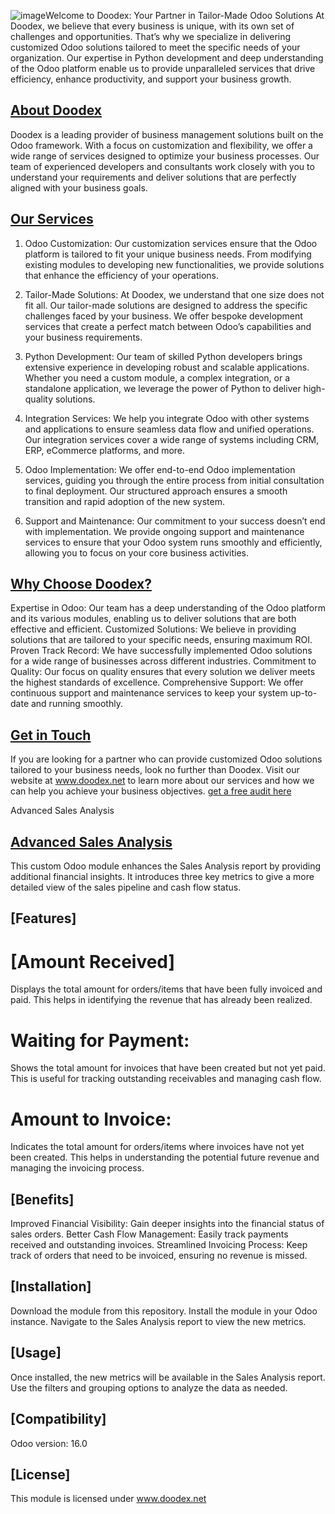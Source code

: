 ![image](https://github.com/user-attachments/assets/81cf30b3-d3ee-4e3a-a0eb-79b1a73d77db)Welcome to Doodex: Your Partner in Tailor-Made Odoo Solutions
At Doodex, we believe that every business is unique, with its own set of challenges and opportunities. That’s why we specialize in delivering customized Odoo solutions tailored to meet the specific needs of your organization. Our expertise in Python development and deep understanding of the Odoo platform enable us to provide unparalleled services that drive efficiency, enhance productivity, and support your business growth.

## [About Doodex](https://www.doodex.net/about-us)
Doodex is a leading provider of business management solutions built on the Odoo framework. With a focus on customization and flexibility, we offer a wide range of services designed to optimize your business processes. Our team of experienced developers and consultants work closely with you to understand your requirements and deliver solutions that are perfectly aligned with your business goals.

## [Our Services](https://www.doodex.net/our-services)
1. Odoo Customization:
Our customization services ensure that the Odoo platform is tailored to fit your unique business needs. From modifying existing modules to developing new functionalities, we provide solutions that enhance the efficiency of your operations.

2. Tailor-Made Solutions:
At Doodex, we understand that one size does not fit all. Our tailor-made solutions are designed to address the specific challenges faced by your business. We offer bespoke development services that create a perfect match between Odoo’s capabilities and your business requirements.

3. Python Development:
Our team of skilled Python developers brings extensive experience in developing robust and scalable applications. Whether you need a custom module, a complex integration, or a standalone application, we leverage the power of Python to deliver high-quality solutions.

4. Integration Services:
We help you integrate Odoo with other systems and applications to ensure seamless data flow and unified operations. Our integration services cover a wide range of systems including CRM, ERP, eCommerce platforms, and more.

5. Odoo Implementation:
We offer end-to-end Odoo implementation services, guiding you through the entire process from initial consultation to final deployment. Our structured approach ensures a smooth transition and rapid adoption of the new system.

6. Support and Maintenance:
Our commitment to your success doesn’t end with implementation. We provide ongoing support and maintenance services to ensure that your Odoo system runs smoothly and efficiently, allowing you to focus on your core business activities.

## [Why Choose Doodex?](https://www.youtube.com/watch?v=DfcKIoN3vgs)
Expertise in Odoo: Our team has a deep understanding of the Odoo platform and its various modules, enabling us to deliver solutions that are both effective and efficient.
Customized Solutions: We believe in providing solutions that are tailored to your specific needs, ensuring maximum ROI.
Proven Track Record: We have successfully implemented Odoo solutions for a wide range of businesses across different industries.
Commitment to Quality: Our focus on quality ensures that every solution we deliver meets the highest standards of excellence.
Comprehensive Support: We offer continuous support and maintenance services to keep your system up-to-date and running smoothly.

## [Get in Touch](https://www.doodex.net/contactus)
If you are looking for a partner who can provide customized Odoo solutions tailored to your business needs, look no further than Doodex.
Visit our website at www.doodex.net to learn more about our services and how we can help you achieve your business objectives.
[get a free audit here](https://www.doodex.net/audit-gratuit)

Advanced Sales Analysis
## [Advanced Sales Analysis](https://www.doodex.net/en/blog/doodex-blog-2/sales-dashboard-example-with-odoo-88)
This custom Odoo module enhances the Sales Analysis report by providing additional financial insights. It introduces three key metrics to give a more detailed view of the sales pipeline and cash flow status.

## [Features]
# [Amount Received]

Displays the total amount for orders/items that have been fully invoiced and paid. This helps in identifying the revenue that has already been realized.
# Waiting for Payment:

Shows the total amount for invoices that have been created but not yet paid. This is useful for tracking outstanding receivables and managing cash flow.
# Amount to Invoice:

Indicates the total amount for orders/items where invoices have not yet been created. This helps in understanding the potential future revenue and managing the invoicing process.

## [Benefits]
Improved Financial Visibility: Gain deeper insights into the financial status of sales orders.
Better Cash Flow Management: Easily track payments received and outstanding invoices.
Streamlined Invoicing Process: Keep track of orders that need to be invoiced, ensuring no revenue is missed.

## [Installation]
Download the module from this repository.
Install the module in your Odoo instance.
Navigate to the Sales Analysis report to view the new metrics.

## [Usage]
Once installed, the new metrics will be available in the Sales Analysis report. Use the filters and grouping options to analyze the data as needed.

## [Compatibility]
Odoo version: 16.0

## [License]
This module is licensed under www.doodex.net

